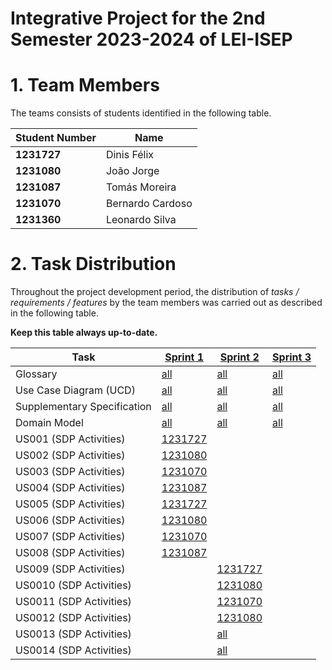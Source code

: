 # Integrative Project for the 2nd Semester 2023-2024 of LEI-ISEP

# 1. Team Members

The teams consists of students identified in the following table.

| Student Number | Name             |
|----------------|------------------|
| **1231727**    | Dinis Félix      |
| **1231080**    | João Jorge       |
| **1231087**    | Tomás Moreira    |
| **1231070**    | Bernardo Cardoso |
| **1231360**    | Leonardo Silva   |

# 2. Task Distribution ###

Throughout the project development period, the distribution of _tasks / requirements / features_ by the team members
was carried out as described in the following table.

**Keep this table always up-to-date.**

| Task                        | [Sprint 1](sprint1/Readme.md)                                                              | [Sprint 2](sprintB/Readme.md)                                                              | [Sprint 3](sprintC/Readme.md)                                                              |
|-----------------------------|--------------------------------------------------------------------------------------------|--------------------------------------------------------------------------------------------|--------------------------------------------------------------------------------------------|
| Glossary                    | [all](sprint1/global-artifacts/01.requirements-engineering/glossary.md)                    | [all](sprintB/global-artifacts/01.engineering-requirements/glossary.md)                    | [all](sprintC/global-artifacts/01.engineering-requirements/glossary.md)                    |
| Use Case Diagram (UCD)      | [all](sprint1/global-artifacts/01.requirements-engineering/use-case-diagram.md)            | [all](sprintB/global-artifacts/01.engineering-requirements/use-case-diagram.md)            | [all](sprintC/global-artifacts/01.engineering-requirements/use-case-diagram.md)            |
| Supplementary Specification | [all](sprint1/global-artifacts/01.requirements-engineering/supplementary-specification.md) | [all](sprintB/global-artifacts/01.engineering-requirements/supplementary-specification.md) | [all](sprintC/global-artifacts/01.engineering-requirements/supplementary-specification.md) |
| Domain Model                | [all](sprint1/global-artifacts/02.analysis/analysis.md)                                    | [all](sprintB/global-artifacts/02.analysis/analysis.md)                                    | [all](sprintC/global-artifacts/02.analysis/analysis.md)                                    |
| US001 (SDP Activities)      | [1231727](sprint1/us001/Readme.md)                                                         |                                                                                            |                                                                                            |
| US002 (SDP Activities)      | [1231080](sprint1/us002/Readme.md)                                                         |                                                                                            |                                                                                            |
| US003 (SDP Activities)      | [1231070](sprint1/us003/Readme.md)                                                         |                                                                                            |                                                                                            |
| US004 (SDP Activities)      | [1231087](sprint1/us004/Readme.md)                                                         |                                                                                            |                                                                                            |
| US005 (SDP Activities)      | [1231727](sprint1/us005/Readme.md)                                                         |                                                                                            |                                                                                            |
| US006 (SDP Activities)      | [1231080](sprint1/us006/Readme.md)                                                         |                                                                                            |                                                                                            |
| US007 (SDP Activities)      | [1231070](sprint1/us007/Readme.md)                                                         |                                                                                            |                                                                                            |
| US008 (SDP Activities)      | [1231087](sprint1/us008/Readme.md)                                                         |                                                                                            |                                                                                            |
| US009 (SDP Activities)      | [](sprint2/us008/Readme.md)                                                                | [1231727](sprint2/us009/Readme.md)                                                         |                                                                                            |
| US0010 (SDP Activities)     | [](sprint2/us008/Readme.md)                                                                | [1231080](sprint2/us0010/Readme.md)                                                        |                                                                                            |
| US0011 (SDP Activities)     | [](sprint2/us008/Readme.md)                                                                | [1231070](sprint2/us0011/Readme.md)                                                        |                                                                                            |
| US0012 (SDP Activities)     | [](sprint2/us008/Readme.md)                                                                | [1231080](sprint2/us0012/Readme.md)                                                        |                                                                                            |
| US0013 (SDP Activities)     | [](sprint2/us008/Readme.md)                                                                | [all](sprint2/us0013/Readme.md)                                                            |                                                                                            |
| US0014 (SDP Activities)     | [](sprint2/us008/Readme.md)                                                                | [all](sprint2/us0014/Readme.md)                                                            |                                                                                            |
